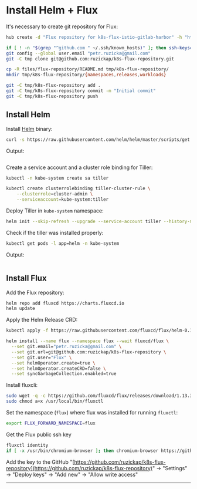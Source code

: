 # Install Helm + Flux

It's necessary to create git repository for Flux:

```bash
hub create -d "Flux repository for k8s-flux-istio-gitlab-harbor" -h "https://ruzickap.github.io/k8s-flux-istio-gitlab-harbor/" ruzickap/k8s-flux-repository
```

```bash
if [ ! -n "$(grep "^github.com " ~/.ssh/known_hosts)" ]; then ssh-keyscan github.com >> ~/.ssh/known_hosts 2>/dev/null; fi
git config --global user.email "petr.ruzicka@gmail.com"
git -C tmp clone git@github.com:ruzickap/k8s-flux-repository.git
```

```bash
cp -R files/flux-repository/README.md tmp/k8s-flux-repository/
mkdir tmp/k8s-flux-repository/{namespaces,releases,workloads}
```

```bash
git -C tmp/k8s-flux-repository add .
git -C tmp/k8s-flux-repository commit -m "Initial commit"
git -C tmp/k8s-flux-repository push
```

## Install Helm

Install [Helm](https://helm.sh/) binary:

```bash
curl -s https://raw.githubusercontent.com/helm/helm/master/scripts/get | bash -s -- --version v2.14.3
```

Output:

```text
```

Create a service account and a cluster role binding for Tiller:

```bash
kubectl -n kube-system create sa tiller

kubectl create clusterrolebinding tiller-cluster-rule \
    --clusterrole=cluster-admin \
    --serviceaccount=kube-system:tiller
```

Deploy Tiller in `kube-system` namespace:

```bash
helm init --skip-refresh --upgrade --service-account tiller --history-max 10 --wait
```

Check if the tiller was installed properly:

```bash
kubectl get pods -l app=helm -n kube-system
```

Output:

```text
```

## Install Flux

Add the Flux repository:

```bash
helm repo add fluxcd https://charts.fluxcd.io
helm update
```

Apply the Helm Release CRD:

```bash
kubectl apply -f https://raw.githubusercontent.com/fluxcd/flux/helm-0.10.1/deploy-helm/flux-helm-release-crd.yaml
```

```bash
helm install --name flux --namespace flux --wait fluxcd/flux \
  --set git.email="petr.ruzicka@gmail.com" \
  --set git.url=git@github.com:ruzickap/k8s-flux-repository \
  --set git.user="Flux" \
  --set helmOperator.create=true \
  --set helmOperator.createCRD=false \
  --set syncGarbageCollection.enabled=true
```

Install fluxcli:

```bash
sudo wget -q -c https://github.com/fluxcd/flux/releases/download/1.13.3/fluxctl_linux_amd64 -O /usr/local/bin/fluxctl
sudo chmod a+x /usr/local/bin/fluxctl
```

Set the namespace (`flux`) where flux was installed for running `fluxctl`:

```bash
export FLUX_FORWARD_NAMESPACE=flux
```

Get the Flux public ssh key

```bash
fluxctl identity
if [ -x /usr/bin/chromium-browser ]; then chromium-browser https://github.com/ruzickap/k8s-flux-repository/settings/keys/new & fi
```

Add the key to the GitHub "[https://github.com/ruzickap/k8s-flux-repository](https://github.com/ruzickap/k8s-flux-repository)"
-> "Settings" -> "Deploy keys" -> "Add new" -> "Allow write access"

-----
